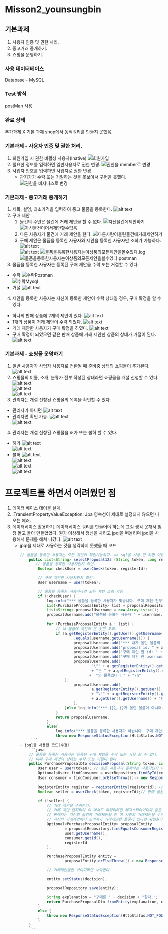 # Misson2_younsungbin

## 기본과제
1. 사용자 인증 및 권한 처리.
2. 중고거래 중개하기.
3. 쇼핑몰 운영하기.

### 사용 데이터베이스
Database - MySQL

### Test 방식
postMan 사용

### 완료 상태
추가과제 X
기본 과제 shop에서 동적쿼리를 만들지 못했음.

### 기본과제 - 사용자 인증 및 권한 처리.
1. 회원가입 시 권한 비활성 사용자(Inative)
![회원가입](image.png)
2. 필요한 정보를 입력하면 일반사용자로 권한 변경.
![권한을 member로 변경](image-1.png)
3. 사업자 번호를 입력하면 사업자로 권한 변경
    * 관지가가 수락 또는 거절하는 것을 못보아서 구현을 못했다.
![권한을 비지니스로 변경](image-2.png)


### 기본과제 - 중고거래 중개하기
1. 제목, 설명, 최소가격을 입력하여 중고 물품을 등록한다.
![alt text](image-3.png)
2. 구매 제안
    1. 물건의 주인은 물건에 거래 제안을 할 수 없다.
    ![자신물건에제안하기](image-5.png)  
    ![자신물건이어서제안할수없음](image-4.png)
    2. 다른 사용자가 물건에 거래 제안을 한다.
    ![다른사람이올린물건에거래제안하기](image-6.png)
    3. 구매 제안은 물품을 등록한 사용자와 제안을 등록한 사용자만 조회가 가능하다.
    ![alt text](image-7.png)  
    ![alt text](image-8.png)
    ![물품을등록한사용자는이상품의모든제안을볼수있다.log](image-10.png)  
    ![물품을등록한사용자는이상품의모든제안을볼수있다.postman](image-9.png)
3. 물품을 등록한 사용자는 등록된 구매 제안을 수락 또는 거절할 수 있다.
- 수락
    ![수락Postman](image-11.png)  
    ![수락Mysql](image-12.png)
- 거절
    ![alt text](image-13.png)
4. 제안을 등록한 사용자는 자신이 등록한 제안이 수락 상태일 경우, 구매 확정을 할 수 있다.
- 하나의 판매 상품에 2개의 제안이 있다.
    ![alt text](image-16.png)
- 1개의 상품이 거래 제안이 수락 되었다.
    ![alt text](image-17.png)
- 거래 제안한 사용자가 구매 확정을 하였다.
    ![alt text](image-18.png)  
- 구매 확정이 되었으면 같은 판매 상품에 거래 제안한 상품의 상태가 거절이 된다.
    ![alt text](image-19.png)

### 기본과제 - 쇼핑몰 운영하기
1. 일반 사용자가 사업자 사용자로 전환될 때 준비중 상태의 쇼핑몰이 추가된다.
![alt text](image-20.png)
2. 쇼핑몰의 이름, 소개, 분류가 전부 작성된 상태라면 쇼핑몰을 개설 신청할 수 있다.
![alt text](image-21.png)  
![alt text](image-22.png)  
![alt text](image-23.png)
3. 관리자는 개설 신청된 쇼핑몰의 목록을 확인할 수 있다.
- 관리자가 아니면
    ![alt text](image-24.png)
- 관리자면 확인 가능.
    ![alt text](image-25.png)  
    ![alt text](image-26.png)
4. 관리자는 개설 신청된 쇼핑몰을 허가 또는 불허 할 수 있다.
- 허가
    ![alt text](image-27.png)  
    ![alt text](image-28.png)
- 불허
    ![alt text](image-29.png)  
    ![alt text](image-30.png)  
    ![alt text](image-31.png)  
    ![alt text](image-32.png)

# 프로젝트를 하면서 어려웠던 점
1. 데이터 베이스 테이블 설계.
2. .TransientPropertyValueException: Jpa 영속성이 제대로 설정되지 않으면 나오는 에러.
3. 데이터베이스 활용하기. 데이터베이스 쿼리를 만들어야 하는데 그걸 생각 못해서 엄청 돌고 돌아 만들었었다. 뭔가 이상해서 정신을 차리고 jpql을 떠올리며 jpql을 사용해서 문제를 해쳐 나갔다.
    ![alt text](image-33.png)
    - jpql을 제대로 사용하는 것을 생각하지 못했을 때 코드
        ```java
        // 물품을 등록한 사용자는 모든 제안이 확인가능하다. => sql을 사용 안 하면 이렇게 뻘짓을 하게 된다.ㅎ
            public List<String> selectProposal123 (String token, Long registerId) {
               // 물품을 등록한 사용자인지 확인.
                Boolean checkUser = userCheck(token, registerId);
        
                // 구매 제안한 사용자인지 확인.
                User username = user(token);
        
                // 물품을 등록한 사용자라면 모든 제안 조회 가능
                if (!checkUser) {
                    log.info("*** 물품을 등록한 사용자가 맞습니다. 구매 제안 전부를 확인합니다.***");
                    List<PurchaseProposalEntity> list = proposalRepository.findAll();
                    List<String> proposalUsername = new ArrayList<>();
                    proposalUsername.add("물품을 등록한 사용자 " + username.getUsername() + " 입니다. 거래 제안을 모두 조회합니다.\n");
        
                    for (PurchaseProposalEntity a : list) {
                        // 내 물품에 제안이 온 것만 조회.
                        if (a.getRegisterEntity().getUser().getUsername()
                                .equals(username.getUsername())) {
                                proposalUsername.add("*** 내가 올린 물품의 구매 제안만 조회 *** \n");
                                proposalUsername.add("proposal id: " + a.getId() + "\n");
                                proposalUsername.add("구매 제안 한 id: " + a.getUser().getId() + "\n");
                                proposalUsername.add("구매 제안 한 username: " + a.getUser().getUsername() + "\n");
                                proposalUsername.add(
                                        "\"" + a.getRegisterEntity().getTitle() + "\""
                                        + "은 " + a.getRegisterEntity().getUser().getUsername()
                                       +  "의 물품입니다." + "\n"
                            );
                                proposalUsername.add(
                                        a.getRegisterEntity().getUser().getUsername() + "님의 "
                                        + "\"" + a.getRegisterEntity().getTitle() + "\"" + "의 판매 물품은 "
                                        + a.getUser().getUsername() + "님이 " + "\"" + a.getProposal() + "\"" + " 하였습니다.\n"
                                );
                            }else log.info("*** {}는 {}가 올린 물품이 아니어서 조회를 하지 못합니다.", a.getRegisterEntity().getTitle(), username.getUsername());
                        }
                        return proposalUsername;
                    }
                    else{
                        log.info("*** 물품을 등록한 사용자가 아닙니다. 구매 제안을 확인할 수 없습니다. ***");
                        throw new ResponseStatusException(HttpStatus.NOT_FOUND);}
             ```
        - jpql을 사용한 코드(수정)
            ```java
            // 물품을 등록한 사용자는 등록된 구매 제안을 수락 또는 거절 할 수 있다.
            // 이때 구매 제안의 상태는 수락 또는 거절이 된다.
            public PurchaseProposalDto decisionProposal(String token, Long consumerId ,Long registerId, String decision) {
                User user = user(token); // 토큰 사용자가 존재하는 사용자인지 확인.
                Optional<User> findConsumer = userRepository.findById(consumerId);
                User consumer = findConsumer.orElseThrow(()-> new ResponseStatusException(HttpStatus.NOT_FOUND));

                RegisterEntity register = registerEntity(registerId); // 판매 물품이 있는지 확인.
                Boolean seller = userCheck(token, registerId);// 판매 물품의 사용자 인지 확인 false가 판매자이다.

                if (!seller) {
                    // 거래 제안을 수락한다.
                    // 거래 제안 엔티티의 이 메서드 파라미터인 레지스터아이디와 같은 것의 상태를 수라갛낟.
                    // 판매자는 자신의 물건에 거래제안을 한 이 사람의 거래제안을 수락할 수 있다.
                    // 자신의 거래제안에서 소비자가 거래제안한 물품이 있다면 확인한다.
                    Optional<PurchaseProposalEntity> proposalEntity
                            = proposalRepository.findEqualsConsumerRegister(
                            user.getUsername(),
                            consumer.getId(),
                            registerId
                    );

                    PurchaseProposalEntity entity =
                            proposalEntity.orElseThrow(()-> new ResponseStatusException(HttpStatus.NOT_FOUND));

                    // 거래제안을한 아이디라면 수락한다.

                    entity.setStatus(decision);

                    proposalRepository.save(entity);

                    String explanation = "구매를 " + decision + "한다.";
                    return PurchaseProposalDto.fromEntity(explanation, entity, user.getUsername(), register.getTitle());
                }
                else {
                    throw new ResponseStatusException(HttpStatus.NOT_FOUND);
                }
            }
            ```
